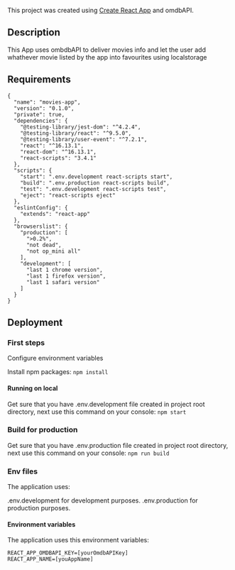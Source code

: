 This project was created using [Create React App](https://github.com/facebook/create-react-app) and omdbAPI.

## Description

This App uses ombdbAPI to deliver movies info and let the user add whathever movie listed by the app into favourites using localstorage

## Requirements

```
{
  "name": "movies-app",
  "version": "0.1.0",
  "private": true,
  "dependencies": {
    "@testing-library/jest-dom": "^4.2.4",
    "@testing-library/react": "^9.5.0",
    "@testing-library/user-event": "^7.2.1",
    "react": "^16.13.1",
    "react-dom": "^16.13.1",
    "react-scripts": "3.4.1"
  },
  "scripts": {
    "start": ".env.development react-scripts start",
    "build": ".env.production react-scripts build",
    "test": ".env.development react-scripts test",
    "eject": "react-scripts eject"
  },
  "eslintConfig": {
    "extends": "react-app"
  },
  "browserslist": {
    "production": [
      ">0.2%",
      "not dead",
      "not op_mini all"
    ],
    "development": [
      "last 1 chrome version",
      "last 1 firefox version",
      "last 1 safari version"
    ]
  }
}

```

## Deployment

### First steps
Configure environment variables

Install npm packages: 
``` npm install ```

#### Running on local
Get sure that you have .env.development file created in project root directory, next use this command on your console:
``` npm start ```

### Build for production
Get sure that you have .env.production file created in project root directory, next use this command on your console:
``` npm run build ```

### Env files

The application uses:

.env.development for development purposes.
.env.production for production purposes.

#### Environment variables

The application uses this environment variables:
```
REACT_APP_OMDBAPI_KEY=[yourOmdbAPIKey]
REACT_APP_NAME=[youAppName]
```